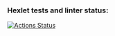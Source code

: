 ### Hexlet tests and linter status:
[![Actions Status](https://github.com/SadovIlya/python-project-lvl1/workflows/hexlet-check/badge.svg)](https://github.com/SadovIlya/python-project-lvl1/actions)